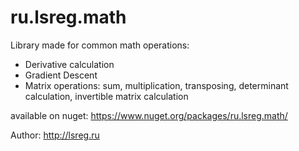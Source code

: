 # ru.lsreg.math

Library made for common math operations:
- Derivative calculation
- Gradient Descent
- Matrix operations: sum, multiplication, transposing, determinant calculation, invertible matrix calculation

available on nuget: https://www.nuget.org/packages/ru.lsreg.math/


Author: http://lsreg.ru